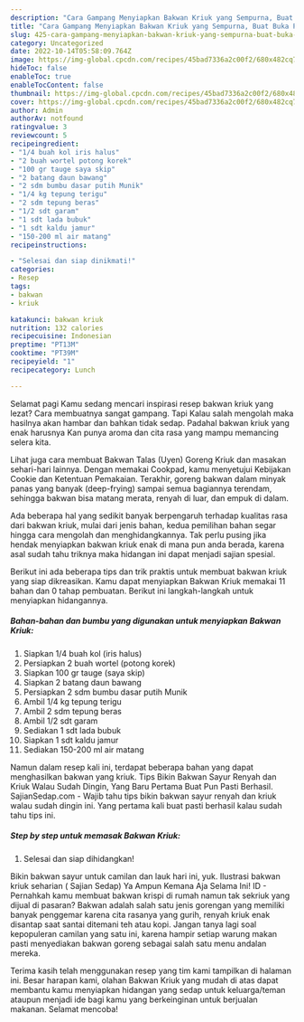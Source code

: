 ```yaml
---
description: "Cara Gampang Menyiapkan Bakwan Kriuk yang Sempurna, Buat Buka Puasa Enak"
title: "Cara Gampang Menyiapkan Bakwan Kriuk yang Sempurna, Buat Buka Puasa Enak"
slug: 425-cara-gampang-menyiapkan-bakwan-kriuk-yang-sempurna-buat-buka-puasa-enak
category: Uncategorized
date: 2022-10-14T05:58:09.764Z
image: https://img-global.cpcdn.com/recipes/45bad7336a2c00f2/680x482cq70/bakwan-kriuk-foto-resep-utama.jpg
hideToc: false
enableToc: true
enableTocContent: false
thumbnail: https://img-global.cpcdn.com/recipes/45bad7336a2c00f2/680x482cq70/bakwan-kriuk-foto-resep-utama.jpg
cover: https://img-global.cpcdn.com/recipes/45bad7336a2c00f2/680x482cq70/bakwan-kriuk-foto-resep-utama.jpg
author: Admin
authorAv: notfound
ratingvalue: 3
reviewcount: 5
recipeingredient:
- "1/4 buah kol iris halus"
- "2 buah wortel potong korek"
- "100 gr tauge saya skip"
- "2 batang daun bawang"
- "2 sdm bumbu dasar putih Munik"
- "1/4 kg tepung terigu"
- "2 sdm tepung beras"
- "1/2 sdt garam"
- "1 sdt lada bubuk"
- "1 sdt kaldu jamur"
- "150-200 ml air matang"
recipeinstructions:

- "Selesai dan siap dinikmati!"
categories:
- Resep
tags:
- bakwan
- kriuk

katakunci: bakwan kriuk 
nutrition: 132 calories
recipecuisine: Indonesian
preptime: "PT13M"
cooktime: "PT39M"
recipeyield: "1"
recipecategory: Lunch

---
```



Selamat pagi Kamu sedang mencari inspirasi resep bakwan kriuk yang lezat? Cara membuatnya sangat gampang. Tapi Kalau salah mengolah maka hasilnya akan hambar dan bahkan tidak sedap. Padahal bakwan kriuk yang enak harusnya Kan punya aroma dan cita rasa yang mampu memancing selera kita.


Lihat juga cara membuat Bakwan Talas (Uyen) Goreng Kriuk dan masakan sehari-hari lainnya. Dengan memakai Cookpad, kamu menyetujui Kebijakan Cookie dan Ketentuan Pemakaian. Terakhir, goreng bakwan dalam minyak panas yang banyak (deep-frying) sampai semua bagiannya terendam, sehingga bakwan bisa matang merata, renyah di luar, dan empuk di dalam.

Ada beberapa hal yang sedikit banyak berpengaruh terhadap kualitas rasa dari bakwan kriuk, mulai dari jenis bahan, kedua pemilihan bahan segar hingga cara mengolah dan menghidangkannya. Tak perlu pusing jika hendak menyiapkan bakwan kriuk enak di mana pun anda berada, karena asal sudah tahu triknya maka hidangan ini dapat menjadi sajian spesial.


Berikut ini ada beberapa tips dan trik praktis untuk membuat bakwan kriuk yang siap dikreasikan. Kamu dapat menyiapkan Bakwan Kriuk memakai 11 bahan dan 0 tahap pembuatan. Berikut ini langkah-langkah untuk menyiapkan hidangannya.

<!--inarticleads1-->

##### Bahan-bahan dan bumbu yang digunakan untuk menyiapkan Bakwan Kriuk:

1. Siapkan 1/4 buah kol (iris halus)
1. Persiapkan 2 buah wortel (potong korek)
1. Siapkan 100 gr tauge (saya skip)
1. Siapkan 2 batang daun bawang
1. Persiapkan 2 sdm bumbu dasar putih Munik
1. Ambil 1/4 kg tepung terigu
1. Ambil 2 sdm tepung beras
1. Ambil 1/2 sdt garam
1. Sediakan 1 sdt lada bubuk
1. Siapkan 1 sdt kaldu jamur
1. Sediakan 150-200 ml air matang


Namun dalam resep kali ini, terdapat beberapa bahan yang dapat menghasilkan bakwan yang kriuk. Tips Bikin Bakwan Sayur Renyah dan Kriuk Walau Sudah Dingin, Yang Baru Pertama Buat Pun Pasti Berhasil. SajianSedap.com - Wajib tahu tips bikin bakwan sayur renyah dan kriuk walau sudah dingin ini. Yang pertama kali buat pasti berhasil kalau sudah tahu tips ini. 

<!--inarticleads2-->

##### Step by step untuk memasak Bakwan Kriuk:


1. Selesai dan siap dihidangkan!

Bikin bakwan sayur untuk camilan dan lauk hari ini, yuk. Ilustrasi bakwan kriuk seharian ( Sajian Sedap) Ya Ampun Kemana Aja Selama Ini! ID - Pernahkah kamu membuat bakwan krispi di rumah namun tak sekriuk yang dijual di pasaran? Bakwan adalah salah satu jenis gorengan yang memiliki banyak penggemar karena cita rasanya yang gurih, renyah kriuk enak disantap saat santai ditemani teh atau kopi. Jangan tanya lagi soal kepopuleran camilan yang satu ini, karena hampir setiap warung makan pasti menyediakan bakwan goreng sebagai salah satu menu andalan mereka. 

Terima kasih telah menggunakan resep yang tim kami tampilkan di halaman ini. Besar harapan kami, olahan Bakwan Kriuk yang mudah di atas dapat membantu kamu menyiapkan hidangan yang sedap untuk keluarga/teman ataupun menjadi ide bagi kamu yang berkeinginan untuk berjualan makanan. Selamat mencoba!
